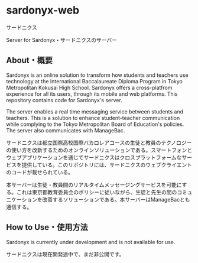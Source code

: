 # sardonyx-web
サードニクス

Server for Sardonyx・サードニクスのサーバー

## About・概要
Sardonyx is an online solution to transform how students and teachers use technology at the International Baccalaureate Diploma Program in Tokyo Metropolitan Kokusai High School. Sardonyx offers a cross-platfrom experience for all its users, through its mobile and web platforms. This repository contains code for Sardonyx's server.

The server enables a real time messaging service between students and teachers. This is a solution to enhance student-teacher communication while complying to the Tokyo Metropolitan Board of Education's policies. The server also communicates with ManageBac.

サードニクスは都立国際高校国際バカロレアコースの生徒と教員のテクノロジーの使い方を改新するためのオンラインソリューションである。スマートフォンとウェブアプリケーションを通じてサードニクスはクロスプラットフォームなサービスを提供している。このリポジトリには、サードニクスのウェブクライエントのコードが載せられている。

本サーバーは生徒・教員間のリアルタイムメッセージングサービスを可能にする。これは東京都教育委員会のポリシーに従いながら、生徒と先生の間のコミュニケーションを改善するソリューションである。本サーバーはManageBacとも通信する。

## How to Use・使用方法
Sardonyx is currently under development and is not available for use.

サードニクスは現在開発途中で、まだ非公開です。
